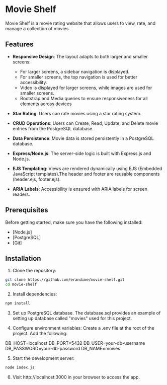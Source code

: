 # Movie Shelf

Movie Shelf is a movie rating website that allows users to view, rate, and manage a collection of movies. 

## Features

- **Responsive Design**: The layout adapts to both larger and smaller screens:
  - For larger screens, a sidebar navigation is displayed.
  - For smaller screens, the top navigation is used for better accessibility.
  - Video is displayed for larger screens, while images are used for smaller screens.
  - Bootstrap and Media queries to ensure responsiveness for all elements across devices
  
- **Star Rating**: Users can rate movies using a star rating system.
  
- **CRUD Operations**: Users can Create, Read, Update, and Delete movie entries from the PostgreSQL database.
  
- **Data Persistence**: Movie data is stored persistently in a PostgreSQL database.

- **Express/Node.js**: The server-side logic is built with Express.js and Node.js.
  
- **EJS Templating**: Views are rendered dynamically using EJS (Embedded JavaScript templates).The header and footer are reusable components (header.ejs, footer.ejs).
  
- **ARIA Labels**: Accessibility is ensured with ARIA labels for screen readers.

## Prerequisites

Before getting started, make sure you have the following installed:

- [Node.js]
- [PostgreSQL]
- [Git]

## Installation

1. Clone the repository:

```bash
git clone https://github.com/erandime/movie-shelf.git
cd movie-shelf
```

2. Install dependencies:

```bash
npm install
```

3. Set up PostgreSQL database. The database.sql provides an example of setting up database called "movies" used for this project.

4. Configure environment variables:
Create a .env file at the root of the project.
Add the following:

DB_HOST=localhost
DB_PORT=5432
DB_USER=your-db-username
DB_PASSWORD=your-db-password
DB_NAME=movies

5. Start the development server:

```bash
node index.js
```
6. Visit http://localhost:3000 in your browser to access the app.
